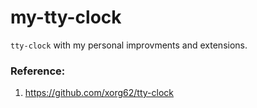 # my-tty-clock

`tty-clock` with my personal improvments and extensions.


### Reference:

1. https://github.com/xorg62/tty-clock
